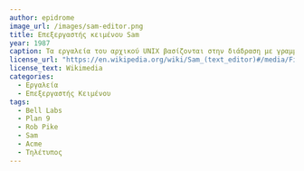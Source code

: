 ```yaml
---
author: epidrome
image_url: /images/sam-editor.png
title: Επεξεργαστής κειμένου Sam 
year: 1987 
caption: Τα εργαλεία του αρχικού UNIX βασίζονται στην διάδραση με γραμμές κειμένου, όπως αυτές εμφανίζονται στην γραμμή εντολών ή στα αρχεία. Αυτή είναι μια πρακτική που προκύπτει από τις ρίζες του συστήματος στον τηλέτυπο, αλλά με την διάθεση τερματικών με οθόνη εικονοστοιχείων και ποντίκι, δημιουργήθηκε η ανάγκη για μια πιο εκφραστική διάδραση που βασίζεται σε μια γλώσσα μοτίβων, που συνδυάζεται με την γραμμή εντολών και τον δείκτη.
license_url: "https://en.wikipedia.org/wiki/Sam_(text_editor)#/media/File:Sam_text_editor.png" 
license_text: Wikimedia 
categories:
  - Εργαλεία
  - Επεξεργαστής Κειμένου
tags:
  - Bell Labs 
  - Plan 9
  - Rob Pike
  - Sam
  - Acme
  - Τηλέτυπος
---
```

